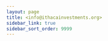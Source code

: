 ```yaml
---
layout: page
title: <info@ithacainvestments.org>
sidebar_link: true
sidebar_sort_order: 9999
---
```

